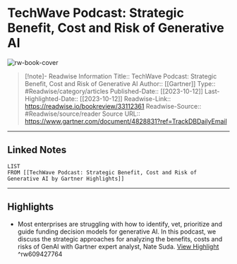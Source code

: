# TechWave Podcast: Strategic Benefit, Cost and Risk of Generative AI

![rw-book-cover](https://readwise-assets.s3.amazonaws.com/media/uploaded_book_covers/profile_174804/gartner-tile_RfWN3i4.jpg)
<br>
>[!note]- Readwise Information
>Title:: TechWave Podcast: Strategic Benefit, Cost and Risk of Generative AI
>Author:: [[Gartner]]
>Type:: #Readwise/category/articles
>Published-Date:: [[2023-10-12]]
>Last-Highlighted-Date:: [[2023-10-12]]
>Readwise-Link:: https://readwise.io/bookreview/33112361
>Readwise-Source:: #Readwise/source/reader
>Source URL:: https://www.gartner.com/document/4828831?ref=TrackDBDailyEmail
--- 

## Linked Notes
```dataview
LIST
FROM [[TechWave Podcast: Strategic Benefit, Cost and Risk of Generative AI by Gartner Highlights]]
```

---

## Highlights
- Most enterprises are struggling with how to identify, vet, prioritize and guide funding decision models for generative AI. In this podcast, we discuss the strategic approaches for analyzing the benefits, costs and risks of GenAI with Gartner expert analyst, Nate Suda. [View Highlight](https://readwise.io/open/609427764) ^rw609427764
